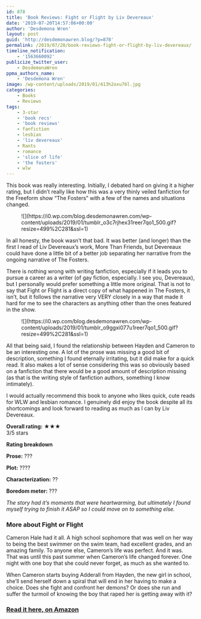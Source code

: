 ```yaml
---
id: 878
title: 'Book Reviews: Fight or Flight by Liv Devereaux'
date: '2019-07-20T14:57:06+00:00'
author: 'Desdemona Wren'
layout: post
guid: 'http://desdemonawren.blog/?p=878'
permalink: /2019/07/20/book-reviews-fight-or-flight-by-liv-devereaux/
timeline_notification:
    - '1563660092'
publicize_twitter_user:
    - DesdemonaWren
ppma_authors_name:
    - 'Desdemona Wren'
image: /wp-content/uploads/2019/01/413h2oxu76l.jpg
categories:
    - Books
    - Reviews
tags:
    - 3-star
    - 'book recs'
    - 'book reviews'
    - fanfiction
    - lesbian
    - 'liv devereaux'
    - Rants
    - romance
    - 'slice of life'
    - 'the fosters'
    - wlw
---
```


This book was really interesting. Initially, I debated hard on giving it a higher rating, but I didn’t really like how this was a very thinly veiled fanfiction for the Freeform show “The Fosters” with a few of the names and situations changed.

<div class="wp-block-image"><figure class="aligncenter">![](https://i0.wp.com/blog.desdemonawren.com/wp-content/uploads/2019/01/tumblr_o3c7rjhex31reer7qo1_500.gif?resize=499%2C281&ssl=1)</figure></div>In all honesty, the book wasn’t that bad. It was better (and longer) than the first I read of Liv Devereaux’s work, More Than Friends, but Devereaux could have done a little bit of a better job separating her narrative from the ongoing narrative of The Fosters.

There is nothing wrong with writing fanfiction, especially if it leads you to pursue a career as a writer (of gay fiction, especially. I see you, Devereaux), but I personally would prefer something a little more original. That is not to say that Fight or Flight is a direct copy of what happened in The Fosters, it isn’t, but it follows the narrative very VERY closely in a way that made it hard for me to see the characters as anything other than the ones featured in the show.

<div class="wp-block-image"><figure class="aligncenter">![](https://i0.wp.com/blog.desdemonawren.com/wp-content/uploads/2019/01/tumblr_o9ggxi077u1reer7qo1_500.gif?resize=499%2C281&ssl=1)</figure></div>All that being said, I found the relationship between Hayden and Cameron to be an interesting one. A lot of the prose was missing a good bit of description, something I found eternally irritating, but it did make for a quick read. It also makes a lot of sense considering this was so obviously based on a fanfiction that there would be a good amount of description missing (as that is the writing style of fanfiction authors, something I know intimately).

I would actually recommend this book to anyone who likes quick, cute reads for WLW and lesbian romance. I genuinely did enjoy the book despite all its shortcomings and look forward to reading as much as I can by Liv Devereaux.

**Overall rating:** ★**★**★  
3/5 stars

**Rating breakdown**

**Prose:** ???

**Plot:** ?️?️?️?️

**Characterization:** ??

**Boredom meter:** ???

*The story had it’s moments that were heartwarming, but ultimately I found myself trying to finish it ASAP so I could move on to something else.*

### More about Fight or Flight

Cameron Hale had it all. A high school sophomore that was well on her way to being the best swimmer on the swim team, had excellent grades, and an amazing family. To anyone else, Cameron’s life was perfect. And it was. That was until this past summer when Cameron’s life changed forever. One night with one boy that she could never forget, as much as she wanted to.

When Cameron starts buying Adderall from Hayden, the new girl in school, she’ll send herself down a spiral that will end in her having to make a choice. Does she fight and confront her demons? Or does she run and suffer the turmoil of knowing the boy that raped her is getting away with it?

### [Read it here, on Amazon](https://www.amazon.com/gp/product/B07HRTN1XC/ref=x_gr_w_glide_ku_bb?ie=UTF8&tag=x_gr_w_glide_ku_bb-20&linkCode=as2&camp=1789&creative=9325&creativeASIN=B07HRTN1XC&SubscriptionId=1MGPYB6YW3HWK55XCGG2)